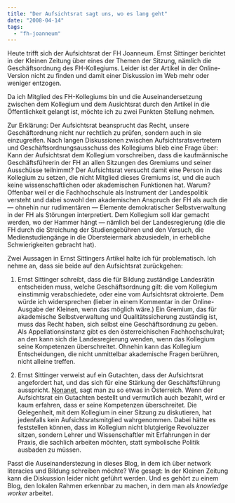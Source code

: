 ```yaml
---
title: "Der Aufsichtsrat sagt uns, wo es lang geht"
date: "2008-04-14"
tags: 
  - "fh-joanneum"
---
```


Heute trifft sich der Aufsichtsrat der FH Joanneum. Ernst Sittinger berichtet in der Kleinen Zeitung über eines der Themen der Sitzung, nämlich die Geschäftsordnung des FH-Kollegiums. Leider ist der Artikel in der Online-Version nicht zu finden und damit einer Diskussion im Web mehr oder weniger entzogen.

Da ich Mitglied des FH-Kollegiums bin und die Auseinandersetzung zwischen dem Kollegium und dem Ausichtsrat durch den Artikel in die Öffentlichkeit gelangt ist, möchte ich zu zwei Punkten Stellung nehmen.

Zur Erklärung: Der Aufsichtsrat beansprucht das Recht, unsere Geschäftordnung nicht nur rechtlich zu prüfen, sondern auch in sie einzugreifen. Nach langen Diskussionen zwischen Aufsichtsratsvertretern und Geschäftsordnungsausschuss des Kollegiums blieb eine Frage über: Kann der Aufsichtsrat dem Kollegium vorschreiben, dass die kaufmännische Geschäftsführerin der FH an allen Sitzungen des Gremiums und seiner Ausschüsse teilnimmt? Der Aufsichtsrat versucht damit eine Person in das Kollegium zu setzen, die nicht Mitglied dieses Gremiums ist, und die auch keine wissenschaftlichen oder akademischen Funktionen hat. Warum? Offenbar weil er die Fachhochschule als Instrument der Landespolitik versteht und dabei sowohl den akademischen Anspruch der FH als auch die — ohnehin nur rudimentären — Elemente demokratischer Selbstverwaltung in der FH als Störungen interpretiert. Dem Kollegium soll klar gemacht werden, wo der Hammer hängt — nämlich bei der Landesregierung (die die FH durch die Streichung der Studiengebühren und den Versuch, die Medienstudiengänge in die Obersteiermark abzusiedeln, in erhebliche Schwierigkeiten gebracht hat).

Zwei Aussagen in Ernst Sittingers Artikel halte ich für problematisch. Ich nehme an, dass sie beide auf den Aufsichtsrat zurückgehen:

1. Ernst Sittinger schreibt, dass die für Bildung zuständige Landesrätin entscheiden muss, welche Geschäftsordnung gilt: die vom Kollegium einstimmig verabschiedete, oder eine vom Aufsichtsrat oktroierte. Dem würde ich widersprechen (lieber in einem Kommentar in der Online-Ausgabe der Kleinen, wenn das möglich wäre.) Ein Gremium, das für akademische Selbstverwaltung und Qualitätssicherung zuständig ist, muss das Recht haben, sich selbst eine Geschäftsordnung zu geben. Als Appellationsinstanz gibt es den österreichischen Fachhochschulrat; an den kann sich die Landesregierung wenden, wenn das Kollegium seine Kompetenzen überschreitet. Ohnehin kann das Kollegium Entscheidungen, die nicht unmittelbar akademische Fragen berühren, nicht alleine treffen.
    
2. Ernst Sittinger verweist auf ein Gutachten, dass der Aufsichtsrat angefordert hat, und das sich für eine Stärkung der Geschäftsführung ausspricht. [Nonanet](http://www.ostarrichi.org/wort-11028-reise-at-nona%3B+nonanet.html "nona; nonanet > ohnehin klar; was denkst du denn? (Österreichisches Wörterbuch)"), sagt man zu so etwas in Österreich. Wenn der Aufsichtsrat ein Gutachten bestellt und vermutlich auch bezahlt, wird er kaum erfahren, dass er seine Kompetenzen überschreitet. Die Gelegenheit, mit dem Kollegium in einer Sitzung zu diskutieren, hat jedenfalls kein Aufsichtsratsmitglied wahrgenommen. Dabei hätte es feststellen können, dass im Kollegium nicht blutgierige Revoluzzer sitzen, sondern Lehrer und Wissenschaftler mit Erfahrungen in der Praxis, die sachlich arbeiten möchten, statt symbolische Politik ausbaden zu müssen.
    

Passt die Auseinanderstezung in dieses Blog, in dem ich über network literacies und Bildung schreiben möchte? Wie gesagt: In der Kleinen Zeitung kann die Diskussion leider nicht geführt werden. Und es gehört zu einem Blog, den lokalen Rahmen erkennbar zu machen, in dem man als _knowledge worker_ arbeitet.
